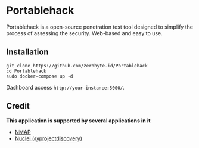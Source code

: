 # Portablehack

Portablehack is a open-source penetration test tool designed to simplify the process of assessing the security. Web-based and easy to use.

## Installation

```
git clone https://github.com/zerobyte-id/Portablehack
cd Portablehack
sudo docker-compose up -d
```

Dashboard access `http://your-instance:5000/`.

## Credit
**This application is supported by several applications in it**
- [NMAP](https://nmap.org/)
- [Nuclei (@projectdiscovery)](https://github.com/projectdiscovery/nuclei)
